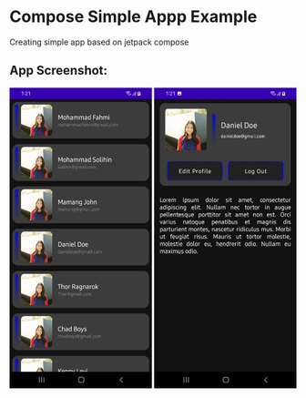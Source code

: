 # Compose Simple Appp Example
Creating simple app based on jetpack compose

## App Screenshot:
<p align="center">
  <img src="https://github.com/MohFahmi27/MySecondComposeApp/blob/master/assets/Screenshot_20210801-012124_MyComposeSecondApp.jpg" width="250"/>
  <img src="https://github.com/MohFahmi27/MySecondComposeApp/blob/master/assets/Screenshot_20210801-012129_MyComposeSecondApp.jpg" width="250"/>
</p>
